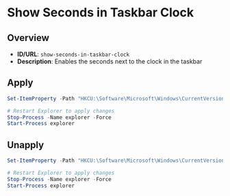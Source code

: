 # Show Seconds in Taskbar Clock

## Overview
- **ID/URL**: `show-seconds-in-taskbar-clock`
- **Description**: Enables the seconds next to the clock in the taskbar









## Apply

```powershell
Set-ItemProperty -Path "HKCU:\Software\Microsoft\Windows\CurrentVersion\Explorer\Advanced" -Name "ShowSecondsInSystemClock" -Type DWord -Value 1

# Restart Explorer to apply changes
Stop-Process -Name explorer -Force
Start-Process explorer

```

## Unapply

```powershell
Set-ItemProperty -Path "HKCU:\Software\Microsoft\Windows\CurrentVersion\Explorer\Advanced" -Name "ShowSecondsInSystemClock" -Type DWord -Value 0

# Restart Explorer to apply changes
Stop-Process -Name explorer -Force
Start-Process explorer

```
